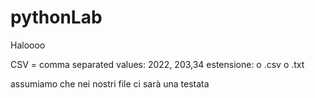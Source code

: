 # pythonLab
Haloooo


CSV = comma separated values: 2022, 203,34
estensione: o .csv o .txt

assumiamo che nei nostri file ci sarà una testata